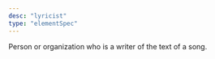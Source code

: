 ```yaml
---
desc: "lyricist"
type: "elementSpec"
---
```


Person or organization who is a writer of the text of a song.